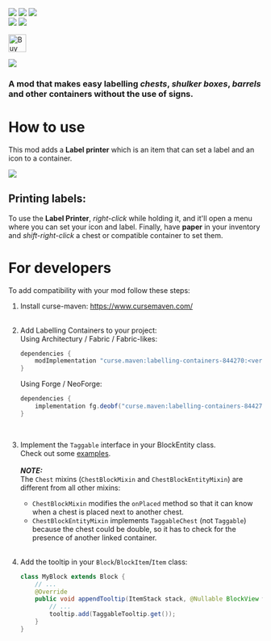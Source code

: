![](https://img.shields.io/badge/Modloaders-Fabric,%20Forge,%20Neoforge-brightgreen) ![](https://img.shields.io/badge/Environment-Client%20%2F%20Server-yellow) ![](https://img.shields.io/badge/License-MIT-blue)
<br/>
[![](https://img.shields.io/curseforge/dt/844270?logo=curseforge&logoColor=f16436&label=%20Curseforge&color=2d2d2d)](https://www.curseforge.com/minecraft/mc-mods/labelling-containers) [![](https://img.shields.io/modrinth/dt/b2T42hfY?logo=modrinth&logoColor=1bd96a&label=%20Modrinth&color=2d2d2d)](https://modrinth.com/mod/labelling-containers)

<a href='https://ko-fi.com/infinituum' target='_blank'><img height=35 src='https://uploads-ssl.webflow.com/5c14e387dab576fe667689cf/61e11d430afb112ea33c3aa5_Button-1-p-500.png' alt='Buy Me a Coffee at ko-fi.com' /></a>

![](https://cdn.modrinth.com/data/b2T42hfY/images/cc27b05693aa6dae46db0000dd8506a6f09af542.png)

### A mod that makes easy labelling *chests*, *shulker boxes*, *barrels* and other containers without the use of signs.

# How to use

This mod adds a **Label printer** which is an item that can set a label and an icon to a container.

![](https://cdn.modrinth.com/data/b2T42hfY/images/b181c7a15b26931249f4b2e23eec84110416de0b.png)

## Printing labels:

To use the **Label Printer**, _right-click_ while holding it, and it'll open a menu where you can set your icon and
label. Finally, have **paper** in your inventory and _shift-right-click_ a chest or compatible container to set them.

# For developers

To add compatibility with your mod follow these steps:

1. Install curse-maven: https://www.cursemaven.com/ <br/><br/>

2. Add Labelling Containers to your project:<br/>
   Using Architectury / Fabric / Fabric-likes:
    ```gradle
    dependencies {
        modImplementation "curse.maven:labelling-containers-844270:<version> "
    }
    ```
   Using Forge / NeoForge:
    ```gradle
    dependencies {
        implementation fg.deobf("curse.maven:labelling-containers-844270:<version> ")
    }
    ```
   <br/>

3. Implement the `Taggable` interface in your BlockEntity class.<br/>
   Check out
   some [examples](https://github.com/Infinituum17/LabellingContainers/tree/main/common/src/main/java/infinituum/labellingcontainers/mixin/minecraft).<br/>
   <br/>***NOTE:***<br/>
   The `Chest` mixins (`ChestBlockMixin` and `ChestBlockEntityMixin`) are different from all other mixins:
    - `ChestBlockMixin` modifies the `onPlaced` method so that it can know when a chest is placed next to another
      chest.
    - `ChestBlockEntityMixin` implements `TaggableChest` (not `Taggable`) because the chest could be double, so it has
      to check for the presence of another linked container.
      <br/><br/>

4. Add the tooltip in your `Block`/`BlockItem`/`Item` class:
    ```java
    class MyBlock extends Block {
        // ...
        @Override
        public void appendTooltip(ItemStack stack, @Nullable BlockView world, List<Text> tooltip, TooltipContext options) {
            // ...
            tooltip.add(TaggableTooltip.get());
        }
    }
    ```